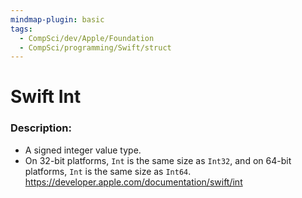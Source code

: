 ```yaml
---
mindmap-plugin: basic
tags:
  - CompSci/dev/Apple/Foundation
  - CompSci/programming/Swift/struct
---
```

# Swift Int
### Description:
- A signed integer value type.
- On 32-bit platforms, `Int` is the same size as `Int32`, and on 64-bit platforms, `Int` is the same size as `Int64`.
https://developer.apple.com/documentation/swift/int